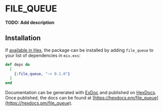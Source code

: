 # FILE_QUEUE

**TODO: Add description**

## Installation

If [available in Hex](https://hex.pm/docs/publish), the package can be installed
by adding `file_queue` to your list of dependencies in `mix.exs`:

```elixir
def deps do
  [
    {:file_queue, "~> 0.1.0"}
  ]
end
```

Documentation can be generated with [ExDoc](https://github.com/elixir-lang/ex_doc)
and published on [HexDocs](https://hexdocs.pm). Once published, the docs can
be found at [https://hexdocs.pm/file_queue](https://hexdocs.pm/file_queue).


